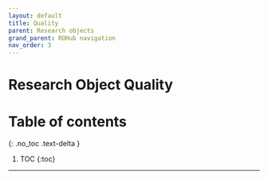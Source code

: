 ```yaml
---
layout: default
title: Quality
parent: Research objects
grand_parent: ROHub navigation
nav_order: 3
---
```


# Research Object Quality

# Table of contents
{: .no_toc .text-delta }

1. TOC
{:toc}

---
